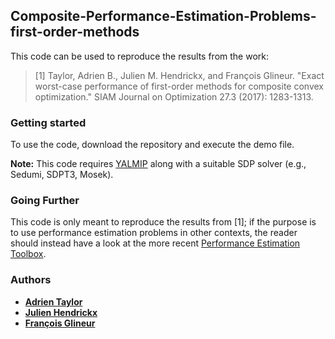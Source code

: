 ## Composite-Performance-Estimation-Problems-first-order-methods

This code can be used to reproduce the results from the work:

> [1] Taylor, Adrien B., Julien M. Hendrickx, and François Glineur. "Exact worst-case performance of first-order methods for composite convex optimization." SIAM Journal on Optimization 27.3 (2017): 1283-1313.

### Getting started

To use the code, download the repository and execute the demo file. 

**Note:** This code requires [YALMIP](https://yalmip.github.io/) along with a suitable SDP solver (e.g., Sedumi, SDPT3, Mosek).

### Going Further

This code is only meant to reproduce the results from [1]; if the purpose is to use performance estimation problems in other contexts, the reader should instead have a look at the more recent [Performance Estimation Toolbox](https://github.com/AdrienTaylor/Performance-Estimation-Toolbox).

### Authors
- [**Adrien Taylor**](http://www.di.ens.fr/~ataylor/)
- [**Julien Hendrickx**](https://perso.uclouvain.be/julien.hendrickx/index.html)
- [**François Glineur**](https://perso.uclouvain.be/francois.glineur/)
